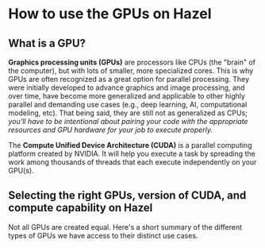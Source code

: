 # How to use the GPUs on Hazel

## What is a GPU?
**Graphics processing units (GPUs)** are processors like CPUs (the "brain" of the computer), but with lots of smaller, more specialized cores. This is why GPUs are often recognized as a great option for parallel processing. They were initially developed to advance graphics and image processing, and over time, have become more generalized and applicable to other highly parallel and demanding use cases (e.g., deep learning, AI, computational modeling, etc). That being said, they are still not as generalized as CPUs; _you'll have to be intentional about pairing your code with the appropriate resources and GPU hardware for your job to execute properly._

The **Compute Unified Device Architecture (CUDA)** is a parallel computing platform created by NVIDIA. It will help you execute a task by spreading the work among thousands of threads that each execute independently on your GPU(s). 

## Selecting the right GPUs, version of CUDA, and compute capability on Hazel
Not all GPUs are created equal. Here's a short summary of the different types of GPUs we have access to their distinct use cases.

<more to come soon>
